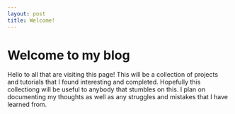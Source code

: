 ```yaml
---
layout: post
title: Welcome!
---
```


# Welcome to my blog

Hello to all that are visiting this page! This will be a collection of projects and tutorials that I found interesting and completed. Hopefully this collectiong will be useful to anybody that stumbles on this. I plan on documenting my thoughts as well as any struggles and mistakes that I have learned from. 